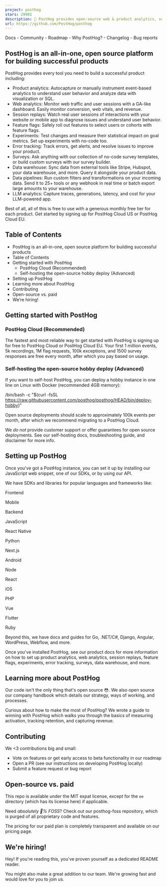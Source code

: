 ```yaml
---
project: posthog
stars: 29901
description: 🦔 PostHog provides open-source web & product analytics, session recording, feature flagging and A/B testing that you can self-host. Get started - free.
url: https://github.com/PostHog/posthog
---
```


Docs - Community - Roadmap - Why PostHog? - Changelog - Bug reports

PostHog is an all-in-one, open source platform for building successful products
-------------------------------------------------------------------------------

PostHog provides every tool you need to build a successful product including:

-   Product analytics: Autocapture or manually instrument event-based analytics to understand user behavior and analyze data with visualization or SQL.
-   Web analytics: Monitor web traffic and user sessions with a GA-like dashboard. Easily monitor conversion, web vitals, and revenue.
-   Session replays: Watch real user sessions of interactions with your website or mobile app to diagnose issues and understand user behavior.
-   Feature flags: Safely roll out features to select users or cohorts with feature flags.
-   Experiments: Test changes and measure their statistical impact on goal metrics. Set up experiments with no-code too.
-   Error tracking: Track errors, get alerts, and resolve issues to improve your product.
-   Surveys: Ask anything with our collection of no-code survey templates, or build custom surveys with our survey builder.
-   Data warehouse: Sync data from external tools like Stripe, Hubspot, your data warehouse, and more. Query it alongside your product data.
-   Data pipelines: Run custom filters and transformations on your incoming data. Send it to 25+ tools or any webhook in real time or batch export large amounts to your warehouse.
-   LLM analytics: Capture traces, generations, latency, and cost for your LLM-powered app.

Best of all, all of this is free to use with a generous monthly free tier for each product. Get started by signing up for PostHog Cloud US or PostHog Cloud EU.

Table of Contents
-----------------

-   PostHog is an all-in-one, open source platform for building successful products
-   Table of Contents
-   Getting started with PostHog
    -   PostHog Cloud (Recommended)
    -   Self-hosting the open-source hobby deploy (Advanced)
-   Setting up PostHog
-   Learning more about PostHog
-   Contributing
-   Open-source vs. paid
-   We’re hiring!

Getting started with PostHog
----------------------------

### PostHog Cloud (Recommended)

The fastest and most reliable way to get started with PostHog is signing up for free to PostHog Cloud or PostHog Cloud EU. Your first 1 million events, 5k recordings, 1M flag requests, 100k exceptions, and 1500 survey responses are free every month, after which you pay based on usage.

### Self-hosting the open-source hobby deploy (Advanced)

If you want to self-host PostHog, you can deploy a hobby instance in one line on Linux with Docker (recommended 4GB memory):

/bin/bash -c "$(curl -fsSL https://raw.githubusercontent.com/posthog/posthog/HEAD/bin/deploy-hobby)"

Open source deployments should scale to approximately 100k events per month, after which we recommend migrating to a PostHog Cloud.

We _do not_ provide customer support or offer guarantees for open source deployments. See our self-hosting docs, troubleshooting guide, and disclaimer for more info.

Setting up PostHog
------------------

Once you've got a PostHog instance, you can set it up by installing our JavaScript web snippet, one of our SDKs, or by using our API.

We have SDKs and libraries for popular languages and frameworks like:

Frontend

Mobile

Backend

JavaScript

React Native

Python

Next.js

Android

Node

React

iOS

PHP

Vue

Flutter

Ruby

Beyond this, we have docs and guides for Go, .NET/C#, Django, Angular, WordPress, Webflow, and more.

Once you've installed PostHog, see our product docs for more information on how to set up product analytics, web analytics, session replays, feature flags, experiments, error tracking, surveys, data warehouse, and more.

Learning more about PostHog
---------------------------

Our code isn't the only thing that's open source 😳. We also open source our company handbook which details our strategy, ways of working, and processes.

Curious about how to make the most of PostHog? We wrote a guide to winning with PostHog which walks you through the basics of measuring activation, tracking retention, and capturing revenue.

Contributing
------------

We <3 contributions big and small:

-   Vote on features or get early access to beta functionality in our roadmap
-   Open a PR (see our instructions on developing PostHog locally)
-   Submit a feature request or bug report

Open-source vs. paid
--------------------

This repo is available under the MIT expat license, except for the `ee` directory (which has its license here) if applicable.

Need _absolutely 💯% FOSS_? Check out our posthog-foss repository, which is purged of all proprietary code and features.

The pricing for our paid plan is completely transparent and available on our pricing page.

We're hiring!
-------------

Hey! If you're reading this, you've proven yourself as a dedicated README reader.

You might also make a great addition to our team. We're growing fast and would love for you to join us.
